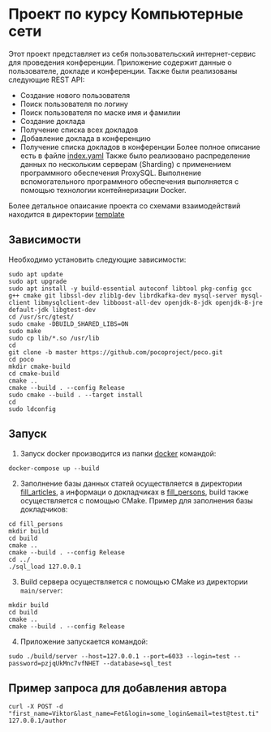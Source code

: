 # Проект по курсу Компьютерные сети

Этот проект представляет из себя пользовательский интернет-сервис для проведения конференции. 
Приложение содержит данные о пользователе, докладе и конференции. Также были реализованы следующие REST API:
- Создание нового пользователя
- Поиск пользователя по логину
- Поиск пользователя по маске имя и фамилии
- Создание доклада
- Получение списка всех докладов
- Добавление доклада в конференцию
- Получение списка докладов в конференции
Более полное описание есть в файле [index.yaml](main/server/index.yaml)
Также было реализовано распределение данных по нескольким серверам (Sharding) с применением программного обеспечения ProxySQL. Выполнение вспомогательного программного обеспечения выполняется с помощью технологии контейнеризации Docker.

Более детальное опаисание проекта со схемами взаимодействий находится в директории [template](app_structure/template) 

## Зависимости
Необходимо установить следующие зависимости:

```
sudo apt update
sudo apt upgrade
sudo apt install -y build-essential autoconf libtool pkg-config gcc g++ cmake git libssl-dev zlib1g-dev librdkafka-dev mysql-server mysql-client libmysqlclient-dev libboost-all-dev openjdk-8-jdk openjdk-8-jre default-jdk libgtest-dev
cd /usr/src/gtest/
sudo cmake -DBUILD_SHARED_LIBS=ON
sudo make
sudo cp lib/*.so /usr/lib
cd
git clone -b master https://github.com/pocoproject/poco.git
cd poco
mkdir cmake-build
cd cmake-build
cmake ..
cmake --build . --config Release
sudo cmake --build . --target install
cd
sudo ldconfig
```

## Запуск
1. Запуск docker производится из папки [docker](main/server/docker) командой:

```docker-compose up --build```

2. Заполнение базы данных статей осуществляется в директории [fill_articles](main/server/fill_articles), а информаци о докладчиках в [fill_persons](main/server/fill_persons), build также осуществляется с помощью CMake. Пример для заполнения базы докладчиков:
```
cd fill_persons
mkdir build
cd build
cmake ..
cmake --build . --config Release
cd ../
./sql_load 127.0.0.1
```


3. Build сервера осуществляется с помощью CMake из директории `main/server`:
```
mkdir build
cd build
cmake ..
cmake --build . --config Release
```

4. Приложение запускается командой: 

```sudo ./build/server --host=127.0.0.1 --port=6033 --login=test --password=pzjqUkMnc7vfNHET --database=sql_test```

## Пример запроса для добавления автора
```
curl -X POST -d "first_name=Viktor&last_name=Fet&login=some_login&email=test@test.ti" 127.0.0.1/author
```
